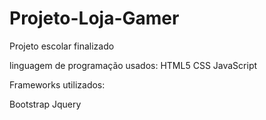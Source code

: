 # Projeto-Loja-Gamer

Projeto escolar finalizado

linguagem de programação usados:
HTML5
CSS
JavaScript

Frameworks utilizados:

Bootstrap
Jquery
